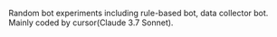 Random bot experiments including rule-based bot, data collector bot.
Mainly coded by cursor(Claude 3.7 Sonnet).